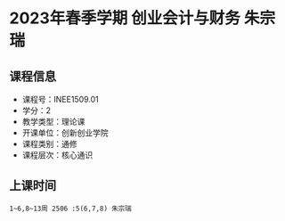 # 2023年春季学期 创业会计与财务 朱宗瑞






## 课程信息

- 课程号：INEE1509.01
- 学分：2
- 教学类型：理论课
- 开课单位：创新创业学院
- 课程类别：通修
- 课程层次：核心通识

## 上课时间

```
1~6,8~13周 2506 :5(6,7,8) 朱宗瑞
```

